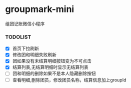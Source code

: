 # groupmark-mini
组团记账微信小程序
### TODOLIST
- [x]  首页下拉刷新
- [x]  修改团和明细失败刷新
- [x]  团如果没有未结算明细按钮变为不可点击
- [x]  结算列表,无结算明细时显示无结算列表
- [ ]  团和明细的删除如果不是本人隐藏删除按钮
- [ ]  查看明细,删除团员，修改团员名称，结算信息加上groupId
